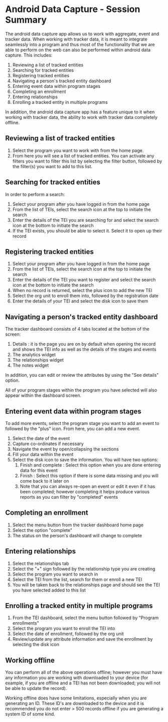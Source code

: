 # Android Data Capture - Session Summary

The android data capture app allows us to work with aggregate, event and tracker data. When working with tracker data, it is meant to integrate seamlessly into a program and thus most of the functionality that we are able to perform on the web can also be performed within android data capture. This includes:

   1. Reviewing a list of tracked entities
   1. Searching for tracked entities
   2. Registering tracked entities
   3. Navigating a person's tracked entity dashboard
   4. Entering event data within program stages
   5. Completing an enrollment
   6. Entering relationships
   7. Enrolling a tracked entity in multiple programs

In addition, the android data capture app has a feature unique to it when working with tracker data, the ability to work with tracker data completely offline.

## Reviewing a list of tracked entities

1. Select the program you want to work with from the home page.
2. From here you will see a list of tracked entities. You can activate any filters you want to filter this list by selecting the filter button, followed by the filter(s) you want to add to this list. 

## Searching for tracked entities

In order to perform a search:

1. Select your program after you have logged in from the home page
2. From the list of TEIs, select the search icon at the top to initiate the search
3. Enter the details of the TEI you are searching for and select the search icon at the bottom to initiate the search
4. If the TEI exists, you should be able to select it. Select it to open up their record

## Registering tracked entities

1. Select your program after you have logged in from the home page
2. From the list of TEIs, select the search icon at the top to initiate the search
3. Enter the details of the TEI you want to register  and select the search icon at the bottom to initiate the search
4. When no record is returned, select the plus icon to add the new TEI
5. Select the org unit to enroll them into, followed by the registration date
6. Enter the details of your TEI and select the disk icon to save them

## Navigating a person's tracked entity dashboard

The tracker dashboard consists of 4 tabs located at the bottom of the screen:

1. Details : it is the page you are on by default when opening the record and shows the TEI info as well as the details of the stages and events
2. The analytics widget
3. The relationships widget
4. The notes widget

In addition, you can edit or review the attributes by using the "See details" option.

All of your program stages within the program you have selected will also appear within the dashboard screen.

## Entering event data within program stages

To add more events, select the program stage you want to add an event to followed by the "plus" icon. From here, you can add a new event.

1. Select the date of the event
2. Capture co-ordinates if necessary
3. Navigate the event by open/collapsing the sections
4. Fill your data within the event
5. Select the disk icon to save the information. You will have two options:
   1. Finish and complete : Select this option when you are done entering data for this event
   2. Finish : Select this option if there is some data missing and you will come back to it later on
   3. Note that you can always re-open an event or edit it even if it has been completed; however completing it helps produce various reports as you can filter by "completed" events

## Completing an enrollment

1. Select the menu button from the tracker dashboard home page
2. Select the option "complete"
3. The status on the person's dashboard will change to complete

## Entering relationships

1. Select the relationships tab
2. Select the "+" sign followed by the relationship type you are creating
3. Select the program you want to search in
4. Select the TEI from the list, search for them or enroll a new TEI
5. You will be taken back to the relationships page and should see the TEI you have selected added to this list

## Enrolling a tracked entity in multiple programs

1. From the TEI dashboard, select the menu button followed by "Program enrollments"
2. Select the program you want to enroll the TEI into
3. Select the date of enrollment, followed by the org unit
4. Review/update any attribute information and save the enrollment by selecting the disk icon

## Working offline

You can perform all of the above operations offline; however you must have any information you are working with downloaded to your device (for example, if you are offline and a TEI has not been downloaded; you will not be able to update the record).

Working offline does have some limitations, especially when you are generating an ID. These ID's are downloaded to the device and it is recommended you do not enter > 500 records offline if you are generating a system ID of some kind.